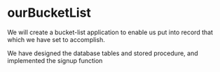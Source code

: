 # ourBucketList
We will create a bucket-list application to enable us put into record that which we have set to accomplish.

We have designed the database tables and stored procedure, and implemented the signup function
